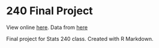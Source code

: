 # 240 Final Project

View online [here](https://avery2.github.io/240_FinalProject/). Data from [here](https://www.kaggle.com/yamaerenay/spotify-dataset-19212020-160k-tracks?select=data_by_artist_o.csv)

Final project for Stats 240 class. Created with R Markdown.
